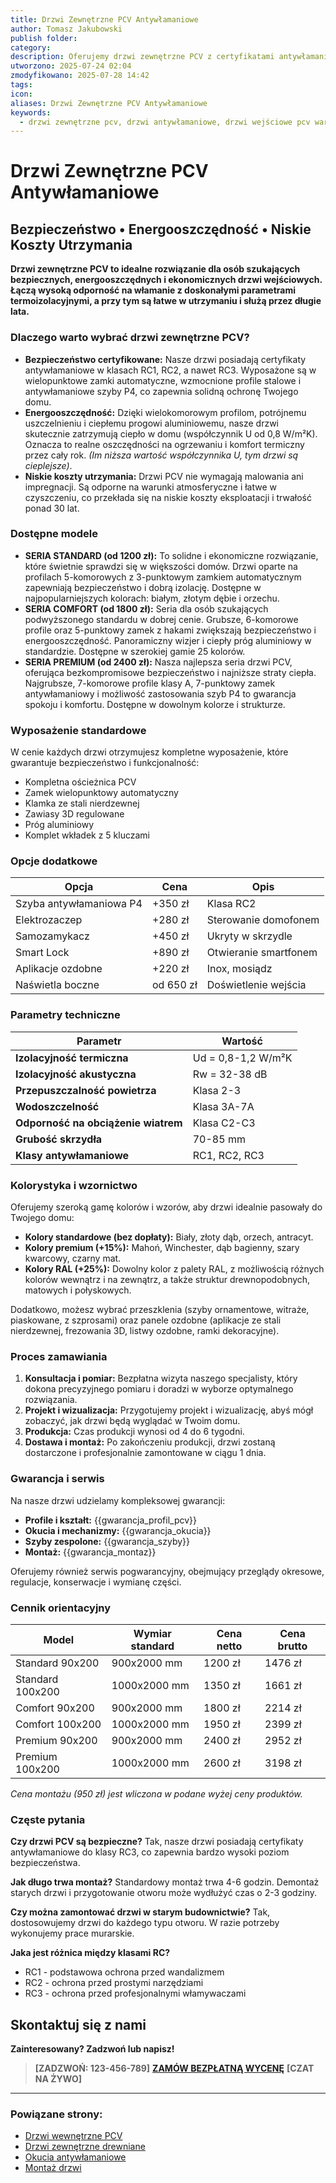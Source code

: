 ```yaml
---
title: Drzwi Zewnętrzne PCV Antywłamaniowe
author: Tomasz Jakubowski
publish folder:
category:
description: Oferujemy drzwi zewnętrzne PCV z certyfikatami antywłamaniowymi RC1-RC3. Doskonała izolacja termiczna, 7 lat gwarancji. Montaż w Warszawie.
utworzono: 2025-07-24 02:04
zmodyfikowano: 2025-07-28 14:42
tags:
icon:
aliases: Drzwi Zewnętrzne PCV Antywłamaniowe
keywords:
  - drzwi zewnętrzne pcv, drzwi antywłamaniowe, drzwi wejściowe pcv warszawa
---
```

# Drzwi Zewnętrzne PCV Antywłamaniowe

## Bezpieczeństwo • Energooszczędność • Niskie Koszty Utrzymania

**Drzwi zewnętrzne PCV to idealne rozwiązanie dla osób szukających bezpiecznych, energooszczędnych i ekonomicznych drzwi wejściowych. Łączą wysoką odporność na włamanie z doskonałymi parametrami termoizolacyjnymi, a przy tym są łatwe w utrzymaniu i służą przez długie lata.**

### Dlaczego warto wybrać drzwi zewnętrzne PCV?

- **Bezpieczeństwo certyfikowane:** Nasze drzwi posiadają certyfikaty antywłamaniowe w klasach RC1, RC2, a nawet RC3. Wyposażone są w wielopunktowe zamki automatyczne, wzmocnione profile stalowe i antywłamaniowe szyby P4, co zapewnia solidną ochronę Twojego domu.
- **Energooszczędność:** Dzięki wielokomorowym profilom, potrójnemu uszczelnieniu i ciepłemu progowi aluminiowemu, nasze drzwi skutecznie zatrzymują ciepło w domu (współczynnik U od 0,8 W/m²K). Oznacza to realne oszczędności na ogrzewaniu i komfort termiczny przez cały rok. *(Im niższa wartość współczynnika U, tym drzwi są cieplejsze)*.
- **Niskie koszty utrzymania:** Drzwi PCV nie wymagają malowania ani impregnacji. Są odporne na warunki atmosferyczne i łatwe w czyszczeniu, co przekłada się na niskie koszty eksploatacji i trwałość ponad 30 lat.

### Dostępne modele

- **SERIA STANDARD (od 1200 zł):** To solidne i ekonomiczne rozwiązanie, które świetnie sprawdzi się w większości domów. Drzwi oparte na profilach 5-komorowych z 3-punktowym zamkiem automatycznym zapewniają bezpieczeństwo i dobrą izolację. Dostępne w najpopularniejszych kolorach: białym, złotym dębie i orzechu.
- **SERIA COMFORT (od 1800 zł):** Seria dla osób szukających podwyższonego standardu w dobrej cenie. Grubsze, 6-komorowe profile oraz 5-punktowy zamek z hakami zwiększają bezpieczeństwo i energooszczędność. Panoramiczny wizjer i ciepły próg aluminiowy w standardzie. Dostępne w szerokiej gamie 25 kolorów.
- **SERIA PREMIUM (od 2400 zł):** Nasza najlepsza seria drzwi PCV, oferująca bezkompromisowe bezpieczeństwo i najniższe straty ciepła. Najgrubsze, 7-komorowe profile klasy A, 7-punktowy zamek antywłamaniowy i możliwość zastosowania szyb P4 to gwarancja spokoju i komfortu. Dostępne w dowolnym kolorze i strukturze.

### Wyposażenie standardowe

W cenie każdych drzwi otrzymujesz kompletne wyposażenie, które gwarantuje bezpieczeństwo i funkcjonalność:

- Kompletna ościeżnica PCV
- Zamek wielopunktowy automatyczny
- Klamka ze stali nierdzewnej
- Zawiasy 3D regulowane
- Próg aluminiowy
- Komplet wkładek z 5 kluczami

### Opcje dodatkowe

| Opcja | Cena | Opis |
|---|---|---|
| Szyba antywłamaniowa P4 | +350 zł | Klasa RC2 |
| Elektrozaczep | +280 zł | Sterowanie domofonem |
| Samozamykacz | +450 zł | Ukryty w skrzydle |
| Smart Lock | +890 zł | Otwieranie smartfonem |
| Aplikacje ozdobne | +220 zł | Inox, mosiądz |
| Naświetla boczne | od 650 zł | Doświetlenie wejścia |

### Parametry techniczne

| Parametr | Wartość |
|---|---|
| **Izolacyjność termiczna** | Ud = 0,8-1,2 W/m²K |
| **Izolacyjność akustyczna** | Rw = 32-38 dB |
| **Przepuszczalność powietrza** | Klasa 2-3 |
| **Wodoszczelność** | Klasa 3A-7A |
| **Odporność na obciążenie wiatrem** | Klasa C2-C3 |
| **Grubość skrzydła** | 70-85 mm |
| **Klasy antywłamaniowe** | RC1, RC2, RC3 |

### Kolorystyka i wzornictwo

Oferujemy szeroką gamę kolorów i wzorów, aby drzwi idealnie pasowały do Twojego domu:

- **Kolory standardowe (bez dopłaty):** Biały, złoty dąb, orzech, antracyt.
- **Kolory premium (+15%):** Mahoń, Winchester, dąb bagienny, szary kwarcowy, czarny mat.
- **Kolory RAL (+25%):** Dowolny kolor z palety RAL, z możliwością różnych kolorów wewnątrz i na zewnątrz, a także struktur drewnopodobnych, matowych i połyskowych.

Dodatkowo, możesz wybrać przeszklenia (szyby ornamentowe, witraże, piaskowane, z szprosami) oraz panele ozdobne (aplikacje ze stali nierdzewnej, frezowania 3D, listwy ozdobne, ramki dekoracyjne).

### Proces zamawiania

 1. **Konsultacja i pomiar:** Bezpłatna wizyta naszego specjalisty, który dokona precyzyjnego pomiaru i doradzi w wyborze optymalnego rozwiązania.
 2. **Projekt i wizualizacja:** Przygotujemy projekt i wizualizację, abyś mógł zobaczyć, jak drzwi będą wyglądać w Twoim domu.
 3. **Produkcja:** Czas produkcji wynosi od 4 do 6 tygodni.
 4. **Dostawa i montaż:** Po zakończeniu produkcji, drzwi zostaną dostarczone i profesjonalnie zamontowane w ciągu 1 dnia.

### Gwarancja i serwis

Na nasze drzwi udzielamy kompleksowej gwarancji:

- **Profile i kształt:** {{gwarancja_profil_pcv}}
- **Okucia i mechanizmy:** {{gwarancja_okucia}}
- **Szyby zespolone:** {{gwarancja_szyby}}
- **Montaż:** {{gwarancja_montaz}}

Oferujemy również serwis pogwarancyjny, obejmujący przeglądy okresowe, regulacje, konserwacje i wymianę części.

### Cennik orientacyjny

| Model | Wymiar standard | Cena netto | Cena brutto |
|---|---|---|---|
| Standard 90x200 | 900x2000 mm | 1200 zł | 1476 zł |
| Standard 100x200 | 1000x2000 mm | 1350 zł | 1661 zł |
| Comfort 90x200 | 900x2000 mm | 1800 zł | 2214 zł |
| Comfort 100x200 | 1000x2000 mm | 1950 zł | 2399 zł |
| Premium 90x200 | 900x2000 mm | 2400 zł | 2952 zł |
| Premium 100x200 | 1000x2000 mm | 2600 zł | 3198 zł |

*Cena montażu (950 zł) jest wliczona w podane wyżej ceny produktów.*

### Częste pytania

**Czy drzwi PCV są bezpieczne?**
Tak, nasze drzwi posiadają certyfikaty antywłamaniowe do klasy RC3, co zapewnia bardzo wysoki poziom bezpieczeństwa.

**Jak długo trwa montaż?**
Standardowy montaż trwa 4-6 godzin. Demontaż starych drzwi i przygotowanie otworu może wydłużyć czas o 2-3 godziny.

**Czy można zamontować drzwi w starym budownictwie?**
Tak, dostosowujemy drzwi do każdego typu otworu. W razie potrzeby wykonujemy prace murarskie.

**Jaka jest różnica między klasami RC?**
- RC1 - podstawowa ochrona przed wandalizmem
- RC2 - ochrona przed prostymi narzędziami
- RC3 - ochrona przed profesjonalnymi włamywaczami

## Skontaktuj się z nami

**Zainteresowany? Zadzwoń lub napisz!**

> **[ZADZWOŃ: 123-456-789]**
> **[ZAMÓW BEZPŁATNĄ WYCENĘ](../../kontakt.md)**
> **[CZAT NA ŻYWO]**

---

### Powiązane strony:

- [Drzwi wewnętrzne PCV](drzwi-wewnetrzne-pcv.md)
- [Drzwi zewnętrzne drewniane](drzwi-zewnetrzne-drewniane.md)
- [Okucia antywłamaniowe](01%20AKTYWNE/regulujemy-pl/produkty/okucia/index.md)
- [Montaż drzwi](01%20AKTYWNE/regulujemy-pl/uslugi/montaz-sprzedaz/montaz-drzwi/index.md)
